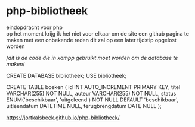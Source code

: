 # php-bibliotheek
eindopdracht voor php <br>
op het moment krijg ik het niet voor elkaar om de site een github pagina te maken met een onbekende reden dit zal op een later tijdstip opgelost worden

/*dit is de code die in xampp gebruikt moet worden om de database te maken*/

CREATE DATABASE bibliotheek;
USE bibliotheek;

CREATE TABLE boeken (
    id INT AUTO_INCREMENT PRIMARY KEY,
    titel VARCHAR(255) NOT NULL,
    auteur VARCHAR(255) NOT NULL,
    status ENUM('beschikbaar', 'uitgeleend') NOT NULL DEFAULT 'beschikbaar',
    uitleendatum DATETIME NULL,
    terugbrengdatum DATE NULL
);


https://jortkalsbeek.github.io/php-bibliotheek/ 
